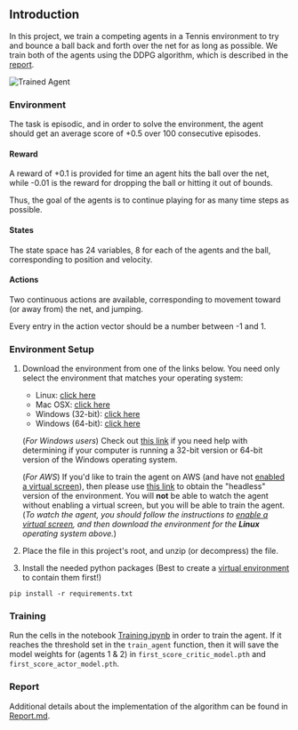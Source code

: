 [//]: # (Image References)

[image1]: https://user-images.githubusercontent.com/10624937/42135623-e770e354-7d12-11e8-998d-29fc74429ca2.gif "Trained Agent"


## Introduction

In this project, we train a competing agents in a Tennis environment to try and bounce a ball back and forth over the net for as long as possible. We train both of the agents using the DDPG algorithm, which is described in the [report](Report.md).

![Trained Agent][image1]

### Environment

The task is episodic, and in order to solve the environment, the agent should get an average score of +0.5 over 100 consecutive episodes.

#### Reward

A reward of +0.1 is provided for time an agent hits the ball over the net, while -0.01 is the reward for dropping the ball or hitting it out of bounds. 

Thus, the goal of the agents is to continue playing for as many time steps as possible.
#### States

The state space has 24 variables, 8 for each of the agents and the ball, corresponding to position and velocity.
#### Actions

Two continuous actions are available, corresponding to movement toward (or away from) the net, and jumping. 

Every entry in the action vector should be a number between -1 and 1.
### Environment Setup

1. Download the environment from one of the links below.  You need only select the environment that matches your operating system:
    - Linux: [click here](https://s3-us-west-1.amazonaws.com/udacity-drlnd/P3/Tennis/Tennis_Linux.zip)
    - Mac OSX: [click here](https://s3-us-west-1.amazonaws.com/udacity-drlnd/P3/Tennis/Tennis.app.zip)
    - Windows (32-bit): [click here](https://s3-us-west-1.amazonaws.com/udacity-drlnd/P3/Tennis/Tennis_Windows_x86.zip)
    - Windows (64-bit): [click here](https://s3-us-west-1.amazonaws.com/udacity-drlnd/P3/Tennis/Tennis_Windows_x86_64.zip)
    
    (_For Windows users_) Check out [this link](https://support.microsoft.com/en-us/help/827218/how-to-determine-whether-a-computer-is-running-a-32-bit-version-or-64) if you need help with determining if your computer is running a 32-bit version or 64-bit version of the Windows operating system.

    (_For AWS_) If you'd like to train the agent on AWS (and have not [enabled a virtual screen](https://github.com/Unity-Technologies/ml-agents/blob/master/docs/Training-on-Amazon-Web-Service.md)), then please use [this link](https://s3-us-west-1.amazonaws.com/udacity-drlnd/P3/Tennis/Tennis_Linux_NoVis.zip) to obtain the "headless" version of the environment.  You will **not** be able to watch the agent without enabling a virtual screen, but you will be able to train the agent.  (_To watch the agent, you should follow the instructions to [enable a virtual screen](https://github.com/Unity-Technologies/ml-agents/blob/master/docs/Training-on-Amazon-Web-Service.md), and then download the environment for the **Linux** operating system above._)

2. Place the file in this project's root, and unzip (or decompress) the file.

3. Install the needed python packages (Best to create a [virtual environment](https://virtualenv.pypa.io/en/latest/) to contain them first!)

```
pip install -r requirements.txt
```

### Training

Run the cells in the notebook [Training.ipynb](Training.ipynb) in order to train the agent. If it reaches the threshold set in the `train_agent` function, then it will save the model weights for (agents 1 & 2) in `first_score_critic_model.pth` and `first_score_actor_model.pth`.

### Report

Additional details about the implementation of the algorithm can be found in [Report.md](Report.md).
